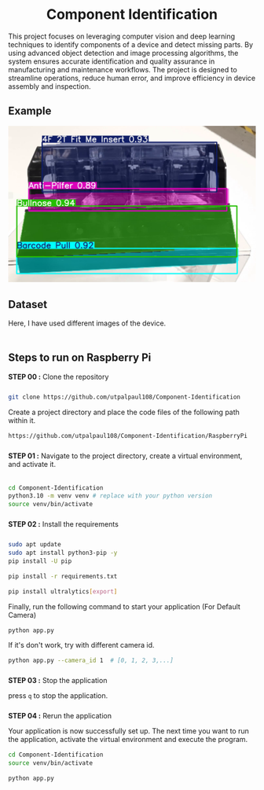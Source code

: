 

# <div align='center'>Component Identification</div>

This project focuses on leveraging computer vision and deep learning techniques to identify components of a device and detect missing parts. By using advanced object detection and image processing algorithms, the system ensures accurate identification and quality assurance in manufacturing and maintenance workflows. The project is designed to streamline operations, reduce human error, and improve efficiency in device assembly and inspection. 

## Example

<img src="../examples/example_01.png">

## Dataset

Here, I have used different images of the device.


## <div style="padding-top: 20px"> Steps to run on Raspberry Pi</div>

<div style="padding-bottom:10px"><b>STEP 00 :</b> Clone the repository</div>

```bash
git clone https://github.com/utpalpaul108/Component-Identification
```
Create a project directory and place the code files of the following path within it. 
```bash
https://github.com/utpalpaul108/Component-Identification/RaspberryPi
```
<div style="padding-top:10px"><b>STEP 01 :</b> Navigate to the project directory, create a virtual environment, and activate it. 
</div><br>

```bash
cd Component-Identification
python3.10 -m venv venv # replace with your python version
source venv/bin/activate
```

<div style="padding-top:10px; padding-bottom:10px"><b>STEP 02 :</b> Install the requirements</div>


```bash
sudo apt update
sudo apt install python3-pip -y
pip install -U pip
```
```bash
pip install -r requirements.txt
```
```bash
pip install ultralytics[export]
```

Finally, run the following command to start your application (For Default Camera)
```bash
python app.py 
```
If it's don't work, try with different camera id.
```bash
python app.py --camera_id 1  # [0, 1, 2, 3,...]
```

<div style="padding-top:10px"><b>STEP 03 :</b> Stop the application</div>

press `q` to stop the application.

<div style="padding-top:10px"><b>STEP 04 :</b> Rerun the application</div>
<p>Your application is now successfully set up. The next time you want to run the application, activate the virtual environment and execute the program.</p>


```bash
cd Component-Identification
source venv/bin/activate 
```
```bash
python app.py
```


